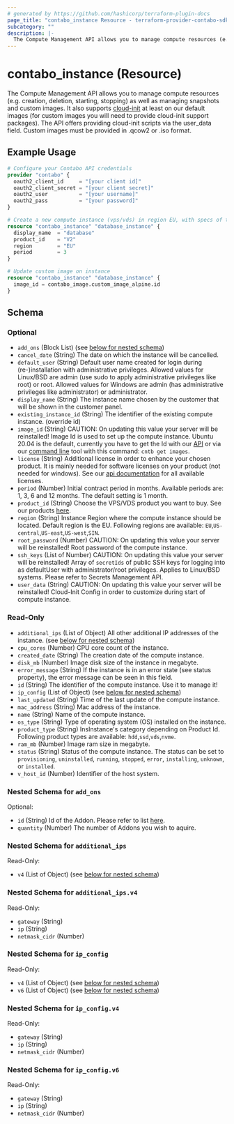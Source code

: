 ```yaml
---
# generated by https://github.com/hashicorp/terraform-plugin-docs
page_title: "contabo_instance Resource - terraform-provider-contabo-sdkv2"
subcategory: ""
description: |-
  The Compute Management API allows you to manage compute resources (e.g. creation, deletion, starting, stopping) as well as managing snapshots and custom images. It also supports cloud-init https://cloud-init.io/ at least on our default images (for custom images you will need to provide cloud-init support packages). The API offers providing cloud-init scripts via the user_data field. Custom images must be provided in .qcow2 or .iso format.
---
```


# contabo_instance (Resource)

The Compute Management API allows you to manage compute resources (e.g. creation, deletion, starting, stopping) as well as managing snapshots and custom images. It also supports [cloud-init](https://cloud-init.io/) at least on our default images (for custom images you will need to provide cloud-init support packages). The API offers providing cloud-init scripts via the user_data field. Custom images must be provided in .qcow2 or .iso format.

## Example Usage

```terraform
# Configure your Contabo API credentials
provider "contabo" {
  oauth2_client_id     = "[your client id]"
  oauth2_client_secret = "[your client secret]"
  oauth2_user          = "[your username]"
  oauth2_pass          = "[your password]"
}

# Create a new compute instance (vps/vds) in region EU, with specs of the V2 product. Also it has a contract period of 3 month
resource "contabo_instance" "database_instance" {
  display_name  = "database"
  product_id    = "V2"
  region        = "EU"
  period        = 3 
}

# Update custom image on instance
resource "contabo_instance" "database_instance" {
  image_id = contabo_image.custom_image_alpine.id
}
```

<!-- schema generated by tfplugindocs -->
## Schema

### Optional

- `add_ons` (Block List) (see [below for nested schema](#nestedblock--add_ons))
- `cancel_date` (String) The date on which the instance will be cancelled.
- `default_user` (String) Default user name created for login during (re-)installation with administrative privileges. Allowed values for Linux/BSD are admin (use sudo to apply administrative privileges like root) or root. Allowed values for Windows are admin (has administrative privileges like administrator) or administrator.
- `display_name` (String) The instance name chosen by the customer that will be shown in the customer panel.
- `existing_instance_id` (String) The identifier of the existing compute instance. (override id)
- `image_id` (String) CAUTION: On updating this value your server will be reinstalled! Image Id is used to set up the compute instance. Ubuntu 20.04 is the default, currently you have to get the Id with our [API](https://api.contabo.com/#tag/Images/operation/retrieveImage) or via our [command line](https://github.com/contabo/cntb) tool with this command: `cntb get images`.
- `license` (String) Additional license in order to enhance your chosen product. It is mainly needed for software licenses on your product (not needed for windows). See our [api documentation](https://api.contabo.com/#tag/Instances/operation/createInstance) for all available licenses.
- `period` (Number) Initial contract period in months. Available periods are: 1, 3, 6 and 12 months. The default setting is 1 month.
- `product_id` (String) Choose the VPS/VDS product you want to buy. See our products [here](https://api.contabo.com/#tag/Instances/operation/createInstance).
- `region` (String) Instance Region where the compute instance should be located. Default region is the EU. Following regions are available: `EU`,`US-central`,`US-east`,`US-west`,`SIN`.
- `root_password` (Number) CAUTION: On updating this value your server will be reinstalled! Root password of the compute instance.
- `ssh_keys` (List of Number) CAUTION: On updating this value your server will be reinstalled! Array of `secretIds` of public SSH keys for logging into as defaultUser with administrator/root privileges. Applies to Linux/BSD systems. Please refer to Secrets Management API.
- `user_data` (String) CAUTION: On updating this value your server will be reinstalled! Cloud-Init Config in order to customize during start of compute instance.

### Read-Only

- `additional_ips` (List of Object) All other additional IP addresses of the instance. (see [below for nested schema](#nestedatt--additional_ips))
- `cpu_cores` (Number) CPU core count of the instance.
- `created_date` (String) The creation date of the compute instance.
- `disk_mb` (Number) Image disk size of the instance in megabyte.
- `error_message` (String) If the instance is in an error state (see status property), the error message can be seen in this field.
- `id` (String) The identifier of the compute instance. Use it to manage it!
- `ip_config` (List of Object) (see [below for nested schema](#nestedatt--ip_config))
- `last_updated` (String) Time of the last update of the compute instance.
- `mac_address` (String) Mac address of the instance.
- `name` (String) Name of the compute instance.
- `os_type` (String) Type of operating system (OS) installed on the instance.
- `product_type` (String) InsInstance's category depending on Product Id. Following product types are available: `hdd`,`ssd`,`vds`,`nvme`.
- `ram_mb` (Number) Image ram size in megabyte.
- `status` (String) Status of the compute instance. The status can be set to `provisioning`, `uninstalled`, `running`, `stopped`, `error`, `installing`, `unknown`, or `installed`.
- `v_host_id` (Number) Identifier of the host system.

<a id="nestedblock--add_ons"></a>
### Nested Schema for `add_ons`

Optional:

- `id` (String) Id of the Addon. Please refer to list [here](https://contabo.com/en/product-list/?show_ids=true).
- `quantity` (Number) The number of Addons you wish to aquire.


<a id="nestedatt--additional_ips"></a>
### Nested Schema for `additional_ips`

Read-Only:

- `v4` (List of Object) (see [below for nested schema](#nestedobjatt--additional_ips--v4))

<a id="nestedobjatt--additional_ips--v4"></a>
### Nested Schema for `additional_ips.v4`

Read-Only:

- `gateway` (String)
- `ip` (String)
- `netmask_cidr` (Number)



<a id="nestedatt--ip_config"></a>
### Nested Schema for `ip_config`

Read-Only:

- `v4` (List of Object) (see [below for nested schema](#nestedobjatt--ip_config--v4))
- `v6` (List of Object) (see [below for nested schema](#nestedobjatt--ip_config--v6))

<a id="nestedobjatt--ip_config--v4"></a>
### Nested Schema for `ip_config.v4`

Read-Only:

- `gateway` (String)
- `ip` (String)
- `netmask_cidr` (Number)


<a id="nestedobjatt--ip_config--v6"></a>
### Nested Schema for `ip_config.v6`

Read-Only:

- `gateway` (String)
- `ip` (String)
- `netmask_cidr` (Number)
